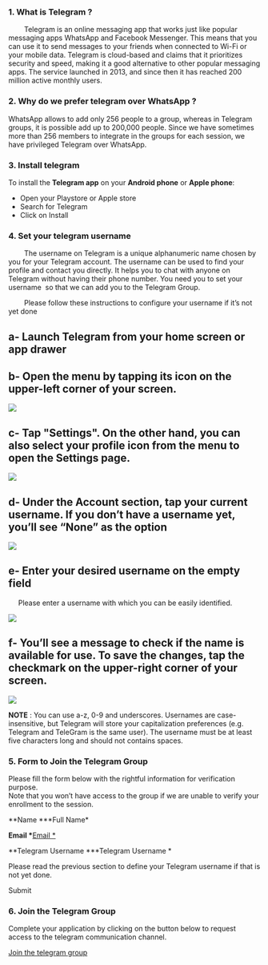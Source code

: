 ### 1. What is Telegram ?

        Telegram is an online messaging app that works just like popular messaging apps WhatsApp and Facebook Messenger. This means that you can use it to send messages to your friends when connected to Wi-Fi or your mobile data. Telegram is cloud-based and claims that it prioritizes security and speed, making it a good alternative to other popular messaging apps. The service launched in 2013, and since then it has reached 200 million active monthly users.


### 2. Why do we prefer telegram over WhatsApp ?

WhatsApp allows to add only 256 people to a group, whereas in Telegram groups, it is possible add up to 200,000 people. Since we have sometimes more than 256 members to integrate in the groups for each session, we have privileged Telegram over WhatsApp.


### 3. Install telegram

To install the **Telegram app** on your **Android phone** or **Apple phone**:

- Open your Playstore or Apple store
- Search for Telegram
- Click on Install


### 4. Set your telegram username

        The username on Telegram is a unique alphanumeric name chosen by you for your Telegram account. The username can be used to find your profile and contact you directly. It helps you to chat with anyone on Telegram without having their phone number. You need you to set your username  so that we can add you to the Telegram Group.

        Please follow these instructions to configure your username if it’s not yet done


## a- Launch Telegram from your home screen or app drawer

## b- Open the menu by tapping its icon on the upper-left corner of your screen.

![](https://utrains.org/wp-content/uploads/2021/12/tun1.png)


## c- Tap "Settings". On the other hand, you can also select your profile icon from the menu to open the Settings page.

![](https://utrains.org/wp-content/uploads/2021/12/tun2.png)


## d- Under the Account section, tap your current username. If you don’t have a username yet, you’ll see “None” as the option

![](https://utrains.org/wp-content/uploads/2021/12/tun3.png)


## e- Enter your desired username on the empty field

     Please enter a username with which you can be easily identified.

![](https://utrains.org/wp-content/uploads/2021/12/tun4.png)


## f- You’ll see a message to check if the name is available for use. To save the changes, tap the checkmark on the upper-right corner of your screen.

![](https://utrains.org/wp-content/uploads/2021/12/tun5.png)

**NOTE** : You can use a-z, 0-9 and underscores. Usernames are case-insensitive, but Telegram will store your capitalization preferences (e.g. Telegram and TeleGram is the same user). The username must be at least five characters long and should not contains spaces.


### 5. Form to Join the Telegram Group

Please fill the form below with the rightful information for verification purpose.\
Note that you won’t have access to the group if we are unable to verify your enrollment to the session.

**Name \***Full Name\*

**Email \***[Email \*](<mailto:Email *>)

**Telegram Username \***Telegram Username \*

Please read the previous section to define your Telegram username if that is not yet done.

Submit


### 6. Join the Telegram Group

Complete your application by clicking on the button below to request  access to the telegram communication channel.

[Join the telegram group](https://t.me/+JDzV_0iWAzBhMTBk)
